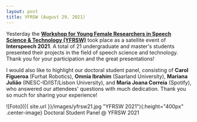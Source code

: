 ```yaml
---
layout: post
title: YFRSW (August 29, 2021)
---
```


Yesterday the <strong><a href="https://sites.google.com/view/yfrsw-2021/home" target="_blank" rel="noopener">Workshop for Young Female Researchers in Speech Science & Technology (YFRSW)</a></strong> took place as a satellite event of <strong>Interspeech 2021</strong>. A total of 21 undergraduate and master's students presented their projects in the field of speech science and technology. 
Thank you for your participation and the great presentations!

I would also like to highlight our doctoral student panel, consisting of <strong>Carol Figueroa</strong> (Furhat Robotics), <strong>Omnia Ibrahim</strong> (Saarland University), <strong>Mariana Julião</strong> (INESC-ID/IST/Lisbon University), and <strong>Maria Joana Correia</strong> (Spotify), who answered our attendees' questions with much dedication.
Thank you so much for sharing your experience!

![Foto]({{ site.url }}/images/yfrsw21.jpg "YFRSW 2021"){:height="400px" .center-image}
Doctoral Student Panel @ YFRSW 2021
